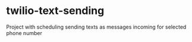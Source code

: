 # twilio-text-sending
Project with scheduling sending texts as messages incoming for selected phone number
